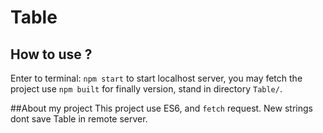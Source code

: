 # Table
## How to use ?
Enter to terminal: `npm start` to start localhost server, 
you may fetch the project use `npm built` for finally version,
stand in directory `Table/`.

##About my project
This project use ES6, and `fetch` request.
New strings dont save Table in remote server.
